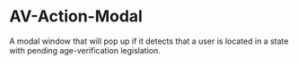 # AV-Action-Modal
A modal window that will pop up if it detects that a user is located in a state with pending age-verification legislation.
